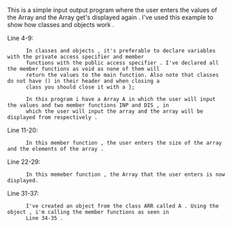 This is a simple input output program where the user enters the values of the Array and the Array get's displayed again . I've used this example to show how classes and objects work . 

Line 4-9: 

          In classes and objects , it's preferable to declare variables with the private access specifier and member
          functions with the public access specifier . I've declared all the member functions as void as none of them will
          return the values to the main function. Also note that classes do not have () in their header and when closing a
          class you should close it with a };  

          In this program i have a Array A in which the user will input the values and two member functions INP and DIS , in
          which the user will input the array and the array will be displayed from respectively . 
          
          
Line 11-20:

          In this member function , the user enters the size of the array and the elements of the array .

Line 22-29:

          In this memeber function , the Array that the user enters is now displayed.
          
Line 31-37:

          I've created an object from the class ARR called A . Using the object , i'm calling the member functions as seen in                                                                 
          Line 34-35 . 
          
            
